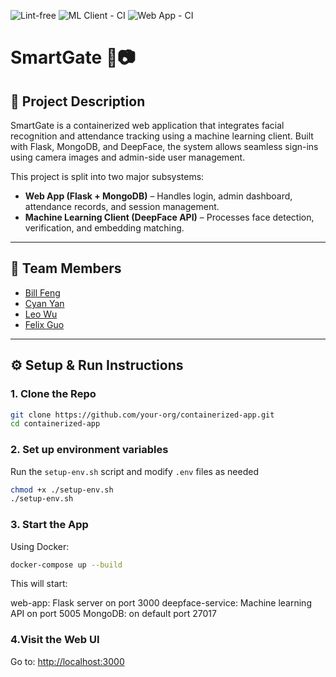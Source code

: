 ![Lint-free](https://github.com/nyu-software-engineering/4-containers-edg/actions/workflows/lint.yml/badge.svg)
![ML Client - CI](https://github.com/software-students-spring2025/4-containers-edg/actions/workflows/ml-client.yml/badge.svg)
![Web App - CI](https://github.com/software-students-spring2025/4-containers-edg/actions/workflows/web-app.yml/badge.svg)


# SmartGate 🚪📷

## 📄 Project Description

SmartGate is a containerized web application that integrates facial recognition and attendance tracking using a machine learning client. Built with Flask, MongoDB, and DeepFace, the system allows seamless sign-ins using camera images and admin-side user management.

This project is split into two major subsystems:

- **Web App (Flask + MongoDB)** – Handles login, admin dashboard, attendance records, and session management.
- **Machine Learning Client (DeepFace API)** – Processes face detection, verification, and embedding matching.

---

## 👥 Team Members

- [Bill Feng](https://github.com/BillBBle)
- [Cyan Yan](https://github.com/chenxin-yan)
- [Leo Wu](https://github.com/leowu777)
- [Felix Guo](https://github.com/Fel1xgte)

---

## ⚙️ Setup & Run Instructions

### 1. Clone the Repo

```bash
git clone https://github.com/your-org/containerized-app.git
cd containerized-app
```

### 2. Set up environment variables

Run the `setup-env.sh` script and modify `.env` files as needed

```bash
chmod +x ./setup-env.sh
./setup-env.sh
```

### 3. Start the App

Using Docker:

```bash
docker-compose up --build
```

This will start:

web-app: Flask server on port 3000
deepface-service: Machine learning API on port 5005
MongoDB: on default port 27017

### 4.Visit the Web UI

Go to: <http://localhost:3000>
